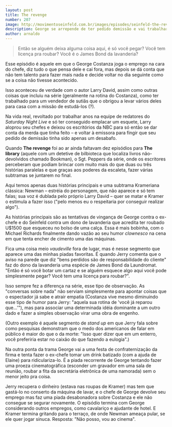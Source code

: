 ```yaml
---
layout: post
title: The revenge
number: 207
image: http://movimentoseinfeld.com.br/images/episodes/seinfeld-the-revenge.jpg
description: George se arrepende de ter pedido demissão e vai trabalhar no outro dia como se nada tivesse acontecido.
author: arnaldo
---
```


> Então se alguém deixa alguma coisa aqui, é só você pegar? Você tem licença pra roubar? Você é o James Bond da lavanderia?

Esse episódio é aquele em que o George Costanza joga o emprego na cara do chefe, diz tudo o que pensa dele e cai fora, mas depois se dá conta que não tem talento para fazer mais nada e decide voltar no dia seguinte como se a coisa não tivesse acontecido.

Isso aconteceu de verdade com o autor Larry David, assim como outras coisas que incluiu na série (geralmente na rotina do Costanza), como ter trabalhado para um vendedor de sutiãs que o obrigou a levar vários deles para casa com a missão de estudá-los (?).

Na vida real, revoltado por trabalhar anos na equipe de redatores do *Saturday Night Live* e só ter conseguido emplacar um esquete, Larry aloprou seu chefes e deixou os escritórios da NBC para só então se dar conta da merda que tinha feito – e voltar à emissora para fingir que seu pedido de demissão tinha sido apenas um desabafo.

Quando **The revenge** foi ao ar ainda faltavam dez episódios para **The library** (aquele com um detetive de bilbioteca que localiza livros não-devolvidos chamado Bookman), o Sgt. Peppers da série, onde os escritores perceberam que podiam brincar com muito mais do que duas ou três histórias paralelas e que graças aos poderes da escaleta, fazer várias subtramas se juntarem no final.

Aqui temos apenas duas histórias principais e uma subtrama Krameriana clássica: Newman – estréia do personagem, que não aparece e só tem falas; sua voz é dublada pelo próprio Larry David – quer se matar e Kramer o estimula a fazer isso ("pelo menos eu o respeitaria por conseguir realizar algo").

As histórias principais são as tentativas de vingança de George contra o ex-chefe e do Seinfeld contra um dono de lavanderia que  acredita ter roubado U$1500 que esqueceu no bolso de uma calça. Essa é mais bobinha, com o Michael Richards finalmente dando vazão ao seu humor *clownesco* na cena em que tenta encher de cimento uma das máquinas.

Fica uma coisa meio *vaudeville* fora de lugar, mas é nesse segmento que aparece uma das minhas piadas favoritas. É quando Jerry comenta que o aviso na parede que diz "bens perdidos são de responsabilidade do cliente" faz do dono da lavanderia uma espécie de James Bond da Laundromat. "Então é só você botar um cartaz e se alguém esquece algo aqui você pode simplesmente pegar? Você tem uma licença para roubar?".

Isso sempre fez a diferença na série, esse tipo de observação. As "conversas sobre nada" não serviam simplesmente para apontar coisas que o espectador já sabe e atrair empatia (Costanza vive mesmo diminuindo esse tipo de humor para Jerry: "aquela sua rotina de 'você já reparou que...'"), mas para associar uma determinada idéia dominante a um outro dado e fazer a simples observação virar uma obra de engenho.

(Outro exemplo é aquele segmento de *stand up* em que Jerry fala sobre como pesquisas demonstram que o medo dos americanos de falar em público é maior do que o da morte: "Isso quer dizer que em um enterro, você preferiria estar no caixão do que fazendo a eulogia".)

Na outra ponta da trama George vai a uma festa de confraternização da firma e tenta fazer o ex-chefe tomar um drink batizado (com a ajuda de Elaine) para ridiculariza-lo. É a piada recorrente de George tentando fazer uma proeza cinematográfica (esconder um gravador em uma sala de reunião, roubar a fita da secretária eletrônica de uma namorada) sem o menor jeito pra coisa.

Jerry recupera o dinheiro (estava nas roupas de Kramer) mas tem que gastá-lo no conserto da máquina de lavar, e o chefe de George devolve seu emprego mas faz uma piada desabonadora sobre Costanza e ele não consegue se segurar novamente. O episódio termina com George considerando outros empregos, como cavalariço e ajudante de hotel. E Kramer termina gritando para o terraço, de onde Newman ameaça pular, se ele quer jogar sinuca. Resposta: "Não posso, vou ao cinema".